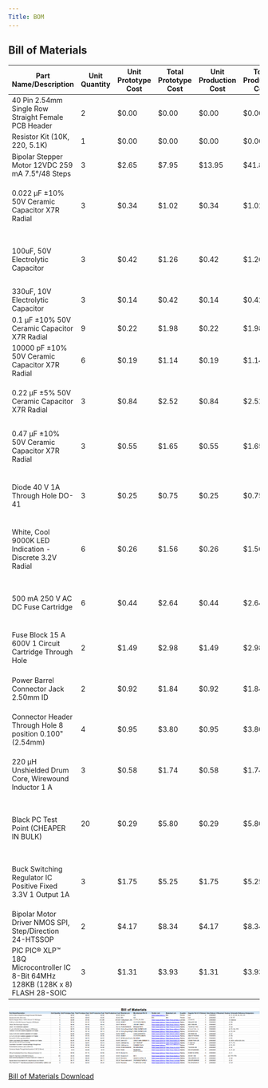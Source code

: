 ```yaml
---
Title: BOM
---
```

## Bill of Materials

| Part Name/Description                                                           | Unit Quantity | Unit Prototype Cost | Total Prototype Cost | Unit Production Cost | Total Production Cost | Manufacturer                            | Manufacturer Part # | Vendor Link                                                                                                                                                                                                                                                                                                                                                                                                                                                                                                                                                                                                                                                                                                                                                                                                                                                                                                                                                                                                                                                                | Datasheet Link                                                                                                                                                                                                                                                                                                                                             | Supplier | Supplier Part #             | \# Ordered | Date Ordered | \# Received | Surplus | Schematic Reference Designators |
| ------------------------------------------------------------------------------- | ------------- | ------------------- | -------------------- | -------------------- | --------------------- | --------------------------------------- | ------------------- | -------------------------------------------------------------------------------------------------------------------------------------------------------------------------------------------------------------------------------------------------------------------------------------------------------------------------------------------------------------------------------------------------------------------------------------------------------------------------------------------------------------------------------------------------------------------------------------------------------------------------------------------------------------------------------------------------------------------------------------------------------------------------------------------------------------------------------------------------------------------------------------------------------------------------------------------------------------------------------------------------------------------------------------------------------------------------- | ---------------------------------------------------------------------------------------------------------------------------------------------------------------------------------------------------------------------------------------------------------------------------------------------------------------------------------------------------------- | -------- | --------------------------- | ---------- | ------------ | ----------- | ------- | ------------------------------- |
| 40 Pin 2.54mm Single Row Straight Female PCB Header                             | 2             | $0.00               | $0.00                | $0.00                | $0.00                 | Qunqi                                   | N/A                 | [https://www.amazon.com/Qunqi-2-54mm-Straight-Connector-Arduino/dp/B07CGGSDWF/ref=sr_1_17?dchild=1&keywords=female+header+strips&qid=1595380282&sr=8-17](https://www.amazon.com/Qunqi-2-54mm-Straight-Connector-Arduino/dp/B07CGGSDWF/ref=sr_1_17?dchild=1&keywords=female+header+strips&qid=1595380282&sr=8-17)                                                                                                                                                                                                                                                                                                                                                                                                                                                                                                                                                                                                                                                                                                                                                           | N/A                                                                                                                                                                                                                                                                                                                                                        | Peralta  | N/A                         | 2          | 2/28/2025    |             | \-2     | J1, J5, J6, J9, J10, J11        |
| Resistor Kit (10K, 220, 5.1K)                                                   | 1             | $0.00               | $0.00                | $0.00                | $0.00                 | N/A                                     | N/A                 | N/A                                                                                                                                                                                                                                                                                                                                                                                                                                                                                                                                                                                                                                                                                                                                                                                                                                                                                                                                                                                                                                                                        | N/A                                                                                                                                                                                                                                                                                                                                                        | Peralta  | N/A                         | 1          | 2/28/2025    |             | \-1     | R1-R7                           |
| Bipolar Stepper Motor 12VDC 259 mA 7.5°/48 Steps                                | 3             | $2.65               | $7.95                | $13.95               | $41.85                | Fulling Motor USA                       | 35BYHJ30-36A        | [https://www.jameco.com/z/35BYHJ30-36A-Fulling-Motor-USA-Bipolar-Stepper-Motor-12VDC-259-mA-7-5-deg-48-Steps_2234476.html?CID=GOOG&gad_source=1&gclid=CjwKCAiAlPu9BhAjEiwA5NDSA3S3xKQSO3o9rV3IAYmnlmhb64g-l5FYRvc8DqAq_hisXs7W4HKWGxoCDoUQAvD_BwE](https://www.jameco.com/z/35BYHJ30-36A-Fulling-Motor-USA-Bipolar-Stepper-Motor-12VDC-259-mA-7-5-deg-48-Steps_2234476.html?CID=GOOG&gad_source=1&gclid=CjwKCAiAlPu9BhAjEiwA5NDSA3S3xKQSO3o9rV3IAYmnlmhb64g-l5FYRvc8DqAq_hisXs7W4HKWGxoCDoUQAvD_BwE)                                                                                                                                                                                                                                                                                                                                                                                                                                                                                                                                                                       | [https://www.jameco.com/Jameco/Products/ProdDS/2234476.pdf](https://www.jameco.com/Jameco/Products/ProdDS/2234476.pdf)                                                                                                                                                                                                                                     | Jameco   | 2234476                     | 1          | 2/28/2025    |             | \-3     | External                        |
| 0.022 µF ±10% 50V Ceramic Capacitor X7R Radial                                  | 3             | $0.34               | $1.02                | $0.34                | $1.02                 | KEMET                                   | C317C223K5R5TA      | [https://www.digikey.com/en/products/detail/kemet/C317C223K5R5TA/818003?gclsrc=aw.ds&&utm_adgroup=&utm_source=google&utm_medium=cpc&utm_campaign=PMax%20Supplier_Focus%20Supplier&utm_term=&utm_content=&utm_id=go_cmp-20243063242_adg-_ad-__dev-c_ext-_prd-818003_sig-CjwKCAiAlPu9BhAjEiwA5NDSA9ZnAvqPFta42b8yNWGzpqlgQcslWREW5KJrOqDfQd4mBZ5f9KFpHBoCas8QAvD_BwE&gad_source=1&gclid=CjwKCAiAlPu9BhAjEiwA5NDSA9ZnAvqPFta42b8yNWGzpqlgQcslWREW5KJrOqDfQd4mBZ5f9KFpHBoCas8QAvD_BwE&gclsrc=aw.ds](https://www.digikey.com/en/products/detail/kemet/C317C223K5R5TA/818003?gclsrc=aw.ds&&utm_adgroup=&utm_source=google&utm_medium=cpc&utm_campaign=PMax%20Supplier_Focus%20Supplier&utm_term=&utm_content=&utm_id=go_cmp-20243063242_adg-_ad-__dev-c_ext-_prd-818003_sig-CjwKCAiAlPu9BhAjEiwA5NDSA9ZnAvqPFta42b8yNWGzpqlgQcslWREW5KJrOqDfQd4mBZ5f9KFpHBoCas8QAvD_BwE&gad_source=1&gclid=CjwKCAiAlPu9BhAjEiwA5NDSA9ZnAvqPFta42b8yNWGzpqlgQcslWREW5KJrOqDfQd4mBZ5f9KFpHBoCas8QAvD_BwE&gclsrc=aw.ds)                                                                             | [https://content.kemet.com/datasheets/KEM_C1050_GOLDMAX_X7R.pdf](https://content.kemet.com/datasheets/KEM_C1050_GOLDMAX_X7R.pdf)                                                                                                                                                                                                                           | Digkey   | 399-4227-ND                 | 3          | 2/28/2025    |             | \-3     | C8                              |
| 100uF, 50V Electrolytic Capacitor                                               | 3             | $0.42               | $1.26                | $0.42                | $1.26                 | Nichicon                                | UPW1H101MPD         | [https://www.digikey.com/en/products/detail/nichicon/UPW1H101MPD/589640?gclsrc=aw.ds&&utm_adgroup=&utm_source=google&utm_medium=cpc&utm_campaign=PMax%20Shopping_Product_Medium%20ROAS%20Categories&utm_term=&utm_content=&utm_id=go_cmp-20223376311_adg-_ad-__dev-c_ext-_prd-589640_sig-CjwKCAiAlPu9BhAjEiwA5NDSAxQXM9bS0h4xB4h52tJNU96R1mbqO_29Kcu0NgNw2bosvY6SHRMtnxoCVIUQAvD_BwE&gad_source=1&gclid=CjwKCAiAlPu9BhAjEiwA5NDSAxQXM9bS0h4xB4h52tJNU96R1mbqO_29Kcu0NgNw2bosvY6SHRMtnxoCVIUQAvD_BwE&gclsrc=aw.ds](https://www.digikey.com/en/products/detail/nichicon/UPW1H101MPD/589640?gclsrc=aw.ds&&utm_adgroup=&utm_source=google&utm_medium=cpc&utm_campaign=PMax%20Shopping_Product_Medium%20ROAS%20Categories&utm_term=&utm_content=&utm_id=go_cmp-20223376311_adg-_ad-__dev-c_ext-_prd-589640_sig-CjwKCAiAlPu9BhAjEiwA5NDSAxQXM9bS0h4xB4h52tJNU96R1mbqO_29Kcu0NgNw2bosvY6SHRMtnxoCVIUQAvD_BwE&gad_source=1&gclid=CjwKCAiAlPu9BhAjEiwA5NDSAxQXM9bS0h4xB4h52tJNU96R1mbqO_29Kcu0NgNw2bosvY6SHRMtnxoCVIUQAvD_BwE&gclsrc=aw.ds)                                         | [https://www.nichicon.co.jp/english/series_items/catalog_pdf/e-upw.pdf](https://www.nichicon.co.jp/english/series_items/catalog_pdf/e-upw.pdf)                                                                                                                                                                                                             | Digikey  | 493-1899-ND                 | 3          | 2/28/2025    |             | \-3     | C1                              |
| 330uF, 10V Electrolytic Capacitor                                               | 3             | $0.14               | $0.42                | $0.14                | $0.42                 | Würth Elektronik                        | 860020273010        | [https://www.digikey.com/en/products/detail/w%C3%BCrth-elektronik/860020273010/5727147](https://www.digikey.com/en/products/detail/w%C3%BCrth-elektronik/860020273010/5727147)                                                                                                                                                                                                                                                                                                                                                                                                                                                                                                                                                                                                                                                                                                                                                                                                                                                                                             | [https://www.we-online.com/components/products/datasheet/860020273010.pdf](https://www.we-online.com/components/products/datasheet/860020273010.pdf)                                                                                                                                                                                                       | Digikey  | 732-8912-1-ND               | 3          | 2/28/2025    |             | \-3     | C2                              |
| 0.1 µF ±10% 50V Ceramic Capacitor X7R Radial                                    | 9             | $0.22               | $1.98                | $0.22                | $1.98                 | Vishay Beyschlag/Draloric/BC Components | K104K10X7RF5UH5     | [https://www.digikey.com/en/products/detail/vishay-beyschlag-draloric-bc-components/K104K10X7RF5UH5/2356879](https://www.digikey.com/en/products/detail/vishay-beyschlag-draloric-bc-components/K104K10X7RF5UH5/2356879)                                                                                                                                                                                                                                                                                                                                                                                                                                                                                                                                                                                                                                                                                                                                                                                                                                                   | [https://www.vishay.com/docs/45171/kseries.pdf](https://www.vishay.com/docs/45171/kseries.pdf)                                                                                                                                                                                                                                                             | Digikey  | BC2665CT-ND - Cut Tape (CT) | 9          | 2/28/2025    |             | \-9     | C3, C4, C10                     |
| 10000 pF ±10% 50V Ceramic Capacitor X7R Radial                                  | 6             | $0.19               | $1.14                | $0.19                | $1.14                 | Vishay Beyschlag/Draloric/BC Components | K103K10X7RF5UH5     | [https://www.digikey.com/en/products/detail/vishay-beyschlag-draloric-bc-components/K103K10X7RF5UH5/2356876](https://www.digikey.com/en/products/detail/vishay-beyschlag-draloric-bc-components/K103K10X7RF5UH5/2356876)                                                                                                                                                                                                                                                                                                                                                                                                                                                                                                                                                                                                                                                                                                                                                                                                                                                   | [https://www.vishay.com/docs/45171/kseries.pdf](https://www.vishay.com/docs/45171/kseries.pdf)                                                                                                                                                                                                                                                             | Digikey  | BC2662CT-ND                 | 6          | 2/28/2025    |             | \-6     | C5, C6                          |
| 0.22 µF ±5% 50V Ceramic Capacitor X7R Radial                                    | 3             | $0.84               | $2.52                | $0.84                | $2.52                 | KEMET                                   | C322C224J5R5TA      | [https://www.digikey.com/en/products/detail/kemet/C322C224J5R5TA/3726058?gclsrc=aw.ds&&utm_adgroup=&utm_source=google&utm_medium=cpc&utm_campaign=PMax%20Supplier_Focus%20Supplier&utm_term=&utm_content=&utm_id=go_cmp-20243063242_adg-_ad-__dev-c_ext-_prd-3726058_sig-CjwKCAiAlPu9BhAjEiwA5NDSA5I5Uy-qjYLmZpUetz5B2e21aAGIUOc0xq4GaA5meY42pFcGGwWOMRoCzysQAvD_BwE&gad_source=1&gclid=CjwKCAiAlPu9BhAjEiwA5NDSA5I5Uy-qjYLmZpUetz5B2e21aAGIUOc0xq4GaA5meY42pFcGGwWOMRoCzysQAvD_BwE&gclsrc=aw.ds](https://www.digikey.com/en/products/detail/kemet/C322C224J5R5TA/3726058?gclsrc=aw.ds&&utm_adgroup=&utm_source=google&utm_medium=cpc&utm_campaign=PMax%20Supplier_Focus%20Supplier&utm_term=&utm_content=&utm_id=go_cmp-20243063242_adg-_ad-__dev-c_ext-_prd-3726058_sig-CjwKCAiAlPu9BhAjEiwA5NDSA5I5Uy-qjYLmZpUetz5B2e21aAGIUOc0xq4GaA5meY42pFcGGwWOMRoCzysQAvD_BwE&gad_source=1&gclid=CjwKCAiAlPu9BhAjEiwA5NDSA5I5Uy-qjYLmZpUetz5B2e21aAGIUOc0xq4GaA5meY42pFcGGwWOMRoCzysQAvD_BwE&gclsrc=aw.ds)                                                                         | [https://search.kemet.com/download/datasheet/C322C224J5R5TA](https://search.kemet.com/download/datasheet/C322C224J5R5TA)                                                                                                                                                                                                                                   | Digikey  | 399-9805-ND                 | 3          | 2/28/2025    |             | \-3     | C7                              |
| 0.47 µF ±10% 50V Ceramic Capacitor X7R Radial                                   | 3             | $0.55               | $1.65                | $0.55                | $1.65                 | KEMET                                   | C317C474K5R5TA      | [https://www.digikey.com/en/products/detail/kemet/C317C474K5R5TA/14681326?gclsrc=aw.ds&&utm_adgroup=&utm_source=google&utm_medium=cpc&utm_campaign=PMax%20Supplier_Focus%20Supplier&utm_term=&utm_content=&utm_id=go_cmp-20243063242_adg-_ad-__dev-c_ext-_prd-14681326_sig-CjwKCAiAlPu9BhAjEiwA5NDSA1dzaCjTNasTq9KPlA2qV6BesnvGz6t2xcwVVG73-5X3i1rAW211WBoC08gQAvD_BwE&gad_source=1&gclid=CjwKCAiAlPu9BhAjEiwA5NDSA1dzaCjTNasTq9KPlA2qV6BesnvGz6t2xcwVVG73-5X3i1rAW211WBoC08gQAvD_BwE&gclsrc=aw.ds](https://www.digikey.com/en/products/detail/kemet/C317C474K5R5TA/14681326?gclsrc=aw.ds&&utm_adgroup=&utm_source=google&utm_medium=cpc&utm_campaign=PMax%20Supplier_Focus%20Supplier&utm_term=&utm_content=&utm_id=go_cmp-20243063242_adg-_ad-__dev-c_ext-_prd-14681326_sig-CjwKCAiAlPu9BhAjEiwA5NDSA1dzaCjTNasTq9KPlA2qV6BesnvGz6t2xcwVVG73-5X3i1rAW211WBoC08gQAvD_BwE&gad_source=1&gclid=CjwKCAiAlPu9BhAjEiwA5NDSA1dzaCjTNasTq9KPlA2qV6BesnvGz6t2xcwVVG73-5X3i1rAW211WBoC08gQAvD_BwE&gclsrc=aw.ds)                                                                     | [https://content.kemet.com/datasheets/KEM_C1050_GOLDMAX_X7R.pdf](https://content.kemet.com/datasheets/KEM_C1050_GOLDMAX_X7R.pdf)                                                                                                                                                                                                                           | Digikey  | 399-C317C474K5R5TA-ND       | 3          | 2/28/2025    |             | \-3     | C9                              |
| Diode 40 V 1A Through Hole DO-41                                                | 3             | $0.25               | $0.75                | $0.25                | $0.75                 | STMicroelectronics                      | 1N5819RL            | [https://www.digikey.com/en/products/detail/stmicroelectronics/1N5819RL/1883818?gclsrc=aw.ds&&utm_adgroup=&utm_source=google&utm_medium=cpc&utm_campaign=PMax%20Supplier_Focus%20Supplier&utm_term=&utm_content=&utm_id=go_cmp-20243063242_adg-_ad-__dev-c_ext-_prd-1883818_sig-CjwKCAiAlPu9BhAjEiwA5NDSA1k8pjBYYJIwnoMBpdygCEZCQK5SmGa0fo9TNcJj2FrpyEBgjJLeAhoCs6gQAvD_BwE&gad_source=1&gclid=CjwKCAiAlPu9BhAjEiwA5NDSA1k8pjBYYJIwnoMBpdygCEZCQK5SmGa0fo9TNcJj2FrpyEBgjJLeAhoCs6gQAvD_BwE&gclsrc=aw.ds](https://www.digikey.com/en/products/detail/stmicroelectronics/1N5819RL/1883818?gclsrc=aw.ds&&utm_adgroup=&utm_source=google&utm_medium=cpc&utm_campaign=PMax%20Supplier_Focus%20Supplier&utm_term=&utm_content=&utm_id=go_cmp-20243063242_adg-_ad-__dev-c_ext-_prd-1883818_sig-CjwKCAiAlPu9BhAjEiwA5NDSA1k8pjBYYJIwnoMBpdygCEZCQK5SmGa0fo9TNcJj2FrpyEBgjJLeAhoCs6gQAvD_BwE&gad_source=1&gclid=CjwKCAiAlPu9BhAjEiwA5NDSA1k8pjBYYJIwnoMBpdygCEZCQK5SmGa0fo9TNcJj2FrpyEBgjJLeAhoCs6gQAvD_BwE&gclsrc=aw.ds)                                                           | [https://www.st.com/content/ccc/resource/technical/document/datasheet/26/db/14/60/52/47/47/5b/CD00001625.pdf/files/CD00001625.pdf/jcr:content/translations/en.CD00001625.pdf](https://www.st.com/content/ccc/resource/technical/document/datasheet/26/db/14/60/52/47/47/5b/CD00001625.pdf/files/CD00001625.pdf/jcr:content/translations/en.CD00001625.pdf) | Digikey  | 497-7053-2-ND               | 3          | 2/28/2025    |             | \-3     | D1                              |
| White, Cool 9000K LED Indication - Discrete 3.2V Radial                         | 6             | $0.26               | $1.56                | $0.26                | $1.56                 | Cree LED                                | C503B-WAN-CBBDB151  | [https://www.digikey.com/en/products/detail/cree-led/C503B-WAN-CBBDB151/5824241?gclsrc=aw.ds&&utm_adgroup=&utm_source=google&utm_medium=cpc&utm_campaign=PMax%20Shopping_Product_Medium%20ROAS%20Categories&utm_term=&utm_content=&utm_id=go_cmp-20223376311_adg-_ad-__dev-c_ext-_prd-5824241_sig-CjwKCAiAlPu9BhAjEiwA5NDSA8z4fE8LbGnArh0_ItNKKUuYQxMFTiPGONT_gDVCauDFlNFjsNpeEBoCHt4QAvD_BwE&gad_source=1&gclid=CjwKCAiAlPu9BhAjEiwA5NDSA8z4fE8LbGnArh0_ItNKKUuYQxMFTiPGONT_gDVCauDFlNFjsNpeEBoCHt4QAvD_BwE&gclsrc=aw.ds](https://www.digikey.com/en/products/detail/cree-led/C503B-WAN-CBBDB151/5824241?gclsrc=aw.ds&&utm_adgroup=&utm_source=google&utm_medium=cpc&utm_campaign=PMax%20Shopping_Product_Medium%20ROAS%20Categories&utm_term=&utm_content=&utm_id=go_cmp-20223376311_adg-_ad-__dev-c_ext-_prd-5824241_sig-CjwKCAiAlPu9BhAjEiwA5NDSA8z4fE8LbGnArh0_ItNKKUuYQxMFTiPGONT_gDVCauDFlNFjsNpeEBoCHt4QAvD_BwE&gad_source=1&gclid=CjwKCAiAlPu9BhAjEiwA5NDSA8z4fE8LbGnArh0_ItNKKUuYQxMFTiPGONT_gDVCauDFlNFjsNpeEBoCHt4QAvD_BwE&gclsrc=aw.ds)                       | [https://downloads.cree-led.com/files/ds/h/HB-C503B-WAN.pdf](https://downloads.cree-led.com/files/ds/h/HB-C503B-WAN.pdf)                                                                                                                                                                                                                                   | Digikey  | C503B-WAN-CBBDB151-ND       | 3          | 2/28/2025    |             | \-6     | LED1, LED2 (D3, D4)             |
| 500 mA 250 V AC DC Fuse Cartridge                                               | 6             | $0.44               | $2.64                | $0.44                | $2.64                 | Littelfuse Inc.                         | 0217.500MXP         | [https://www.digikey.com/en/products/detail/littelfuse-inc/0217.500MXP/777537?gclsrc=aw.ds&&utm_adgroup=&utm_source=google&utm_medium=cpc&utm_campaign=Pmax%20Shopping_Supplier_Littelfuse&utm_term=&utm_content=&utm_id=go_cmp-20747813920_adg-_ad-__dev-c_ext-_prd-777537_sig-CjwKCAiAlPu9BhAjEiwA5NDSA8BYCzGlhykL9Amp8tGEuaYxLEuPj67SjxVPP2m5LtlKVjOpu9tsbRoCqmYQAvD_BwE&gad_source=1&gclid=CjwKCAiAlPu9BhAjEiwA5NDSA8BYCzGlhykL9Amp8tGEuaYxLEuPj67SjxVPP2m5LtlKVjOpu9tsbRoCqmYQAvD_BwE&gclsrc=aw.ds](https://www.digikey.com/en/products/detail/littelfuse-inc/0217.500MXP/777537?gclsrc=aw.ds&&utm_adgroup=&utm_source=google&utm_medium=cpc&utm_campaign=Pmax%20Shopping_Supplier_Littelfuse&utm_term=&utm_content=&utm_id=go_cmp-20747813920_adg-_ad-__dev-c_ext-_prd-777537_sig-CjwKCAiAlPu9BhAjEiwA5NDSA8BYCzGlhykL9Amp8tGEuaYxLEuPj67SjxVPP2m5LtlKVjOpu9tsbRoCqmYQAvD_BwE&gad_source=1&gclid=CjwKCAiAlPu9BhAjEiwA5NDSA8BYCzGlhykL9Amp8tGEuaYxLEuPj67SjxVPP2m5LtlKVjOpu9tsbRoCqmYQAvD_BwE&gclsrc=aw.ds)                                                           | [https://www.littelfuse.com/assetdocs/littelfuse-fuse-217-datasheet?assetguid=af55be94-c42e-41b1-ad43-e070e09443fe](https://www.littelfuse.com/assetdocs/littelfuse-fuse-217-datasheet?assetguid=af55be94-c42e-41b1-ad43-e070e09443fe)                                                                                                                     | Digikey  | F1720-ND                    | 6          | 2/28/2025    |             | \-6     | F1, F2                          |
| Fuse Block 15 A 600V 1 Circuit Cartridge Through Hole                           | 2             | $1.49               | $2.98                | $1.49                | $2.98                 | Littelfuse Inc.                         | 03540101ZXGY        | [https://www.digikey.com/en/products/detail/littelfuse-inc/03540101ZXGY/553974](https://www.digikey.com/en/products/detail/littelfuse-inc/03540101ZXGY/553974)                                                                                                                                                                                                                                                                                                                                                                                                                                                                                                                                                                                                                                                                                                                                                                                                                                                                                                             | [https://www.littelfuse.com/assetdocs/littelfuse_fuse_block_354_datasheet.pdf?assetguid=6e94c133-ad48-47b7-8fff-80ea6c66704d](https://www.littelfuse.com/assetdocs/littelfuse_fuse_block_354_datasheet.pdf?assetguid=6e94c133-ad48-47b7-8fff-80ea6c66704d)                                                                                                 | Digikey  | F1498-ND                    | 2          | 2/28/2025    |             | \-2     | F1, F2                          |
| Power Barrel Connector Jack 2.50mm ID                                           | 2             | $0.92               | $1.84                | $0.92                | $1.84                 | Würth Elektronik                        | 694108301002        | [https://www.digikey.com/en/products/detail/w-rth-elektronik/694108301002/5047524?gclsrc=aw.ds&&utm_adgroup=&utm_source=google&utm_medium=cpc&utm_campaign=PMax%20Supplier_Focus%20Supplier&utm_term=&utm_content=&utm_id=go_cmp-20243063242_adg-_ad-__dev-c_ext-_prd-5047524_sig-CjwKCAiAlPu9BhAjEiwA5NDSA7T-ZANd_wE-CtZ_kWJkl6CjNUYDCGt3gncgXJSXJqwdPXRHSsNRChoC_zMQAvD_BwE&gad_source=1&gclid=CjwKCAiAlPu9BhAjEiwA5NDSA7T-ZANd_wE-CtZ_kWJkl6CjNUYDCGt3gncgXJSXJqwdPXRHSsNRChoC_zMQAvD_BwE&gclsrc=aw.ds](https://www.digikey.com/en/products/detail/w-rth-elektronik/694108301002/5047524?gclsrc=aw.ds&&utm_adgroup=&utm_source=google&utm_medium=cpc&utm_campaign=PMax%20Supplier_Focus%20Supplier&utm_term=&utm_content=&utm_id=go_cmp-20243063242_adg-_ad-__dev-c_ext-_prd-5047524_sig-CjwKCAiAlPu9BhAjEiwA5NDSA7T-ZANd_wE-CtZ_kWJkl6CjNUYDCGt3gncgXJSXJqwdPXRHSsNRChoC_zMQAvD_BwE&gad_source=1&gclid=CjwKCAiAlPu9BhAjEiwA5NDSA7T-ZANd_wE-CtZ_kWJkl6CjNUYDCGt3gncgXJSXJqwdPXRHSsNRChoC_zMQAvD_BwE&gclsrc=aw.ds)                                                       | [https://www.we-online.com/katalog/datasheet/6941xx301002.pdf](https://www.we-online.com/katalog/datasheet/6941xx301002.pdf)                                                                                                                                                                                                                               | Digikey  | 732-5934-ND                 | 2          | 2/28/2025    |             | \-2     | J3                              |
| Connector Header Through Hole 8 position 0.100" (2.54mm)                        | 4             | $0.95               | $3.80                | $0.95                | $3.80                 | Molex                                   | 702460801           | [https://www.digikey.com/en/products/detail/molex/0702460801/760165](https://www.digikey.com/en/products/detail/molex/0702460801/760165)                                                                                                                                                                                                                                                                                                                                                                                                                                                                                                                                                                                                                                                                                                                                                                                                                                                                                                                                   | [https://www.molex.com/en-us/products/part-detail/702460801?display=pdf](https://www.molex.com/en-us/products/part-detail/702460801?display=pdf)                                                                                                                                                                                                           | Digikey  | 900-0702460801-ND           | 4          | 2/28/2025    |             | \-4     | J7, J8                          |
| <br>220 µH Unshielded Drum Core, Wirewound Inductor 1 A                         | 3             | $0.58               | $1.74                | $0.58                | $1.74                 | Bourns Inc.                             | RLB9012-221KL       | [https://www.digikey.com/en/products/detail/bourns-inc/RLB9012-221KL/1969608](https://www.digikey.com/en/products/detail/bourns-inc/RLB9012-221KL/1969608)                                                                                                                                                                                                                                                                                                                                                                                                                                                                                                                                                                                                                                                                                                                                                                                                                                                                                                                 | [https://www.bourns.com/docs/Product-Datasheets/RLB9012.pdf](https://www.bourns.com/docs/Product-Datasheets/RLB9012.pdf)                                                                                                                                                                                                                                   | Digikey  | RLB9012-221KL-ND            | 3          | 2/28/2025    |             | \-3     | L1                              |
| <br>Black PC Test Point (CHEAPER IN BULK)                                       | 20            | $0.29               | $5.80                | $0.29                | $5.80                 | Keystone E                              | 5011                | [https://www.digikey.com/en/products/detail/keystone-electronics/5011/255333?gclsrc=aw.ds&&utm_adgroup=&utm_source=google&utm_medium=cpc&utm_campaign=PMax%20Shopping_Product_Medium%20ROAS%20Categories&utm_term=&utm_content=&utm_id=go_cmp-20223376311_adg-_ad-__dev-c_ext-_prd-255333_sig-CjwKCAiAlPu9BhAjEiwA5NDSA8TUx04YxPopTGa7jYQQJyWZN7Hyo5UoOw--EulGNBDgaZwMmuPJABoCZT8QAvD_BwE&gad_source=1&gclid=CjwKCAiAlPu9BhAjEiwA5NDSA8TUx04YxPopTGa7jYQQJyWZN7Hyo5UoOw--EulGNBDgaZwMmuPJABoCZT8QAvD_BwE&gclsrc=aw.ds](https://www.digikey.com/en/products/detail/keystone-electronics/5011/255333?gclsrc=aw.ds&&utm_adgroup=&utm_source=google&utm_medium=cpc&utm_campaign=PMax%20Shopping_Product_Medium%20ROAS%20Categories&utm_term=&utm_content=&utm_id=go_cmp-20223376311_adg-_ad-__dev-c_ext-_prd-255333_sig-CjwKCAiAlPu9BhAjEiwA5NDSA8TUx04YxPopTGa7jYQQJyWZN7Hyo5UoOw--EulGNBDgaZwMmuPJABoCZT8QAvD_BwE&gad_source=1&gclid=CjwKCAiAlPu9BhAjEiwA5NDSA8TUx04YxPopTGa7jYQQJyWZN7Hyo5UoOw--EulGNBDgaZwMmuPJABoCZT8QAvD_BwE&gclsrc=aw.ds)                               | [https://www.keyelco.com/userAssets/file/M65p56.pdf](https://www.keyelco.com/userAssets/file/M65p56.pdf)                                                                                                                                                                                                                                                   | Digikey  | 36-5011-ND                  | 10         | 2/28/2025    |             | \-20    | TP1-TP9                         |
| Buck Switching Regulator IC Positive Fixed 3.3V 1 Output 1A                     | 3             | $1.75               | $5.25                | $1.75                | $5.25                 | Microchip                               | LM2575-3.3WU-TR     | [https://www.digikey.com/en/products/detail/microchip-technology/LM2575-3.3WU-TR/16679441?gclsrc=aw.ds&&utm_adgroup=&utm_source=google&utm_medium=cpc&utm_campaign=PMax%20Shopping_Product_Medium%20ROAS%20Categories&utm_term=&utm_content=&utm_id=go_cmp-20223376311_adg-_ad-__dev-c_ext-_prd-16679441_sig-CjwKCAiAzvC9BhADEiwAEhtlNzgovozCst-eYHqQ_QTT8CnWAbNFBMAkZ4CDkSU5XGTwzjRZVjpIaRoC3hsQAvD_BwE&gad_source=1&gclid=CjwKCAiAzvC9BhADEiwAEhtlNzgovozCst-eYHqQ_QTT8CnWAbNFBMAkZ4CDkSU5XGTwzjRZVjpIaRoC3hsQAvD_BwE&gclsrc=aw.ds](https://www.digikey.com/en/products/detail/microchip-technology/LM2575-3.3WU-TR/16679441?gclsrc=aw.ds&&utm_adgroup=&utm_source=google&utm_medium=cpc&utm_campaign=PMax%20Shopping_Product_Medium%20ROAS%20Categories&utm_term=&utm_content=&utm_id=go_cmp-20223376311_adg-_ad-__dev-c_ext-_prd-16679441_sig-CjwKCAiAzvC9BhADEiwAEhtlNzgovozCst-eYHqQ_QTT8CnWAbNFBMAkZ4CDkSU5XGTwzjRZVjpIaRoC3hsQAvD_BwE&gad_source=1&gclid=CjwKCAiAzvC9BhADEiwAEhtlNzgovozCst-eYHqQ_QTT8CnWAbNFBMAkZ4CDkSU5XGTwzjRZVjpIaRoC3hsQAvD_BwE&gclsrc=aw.ds) | [https://ww1.microchip.com/downloads/en/DeviceDoc/lm2575.pdf](https://ww1.microchip.com/downloads/en/DeviceDoc/lm2575.pdf)                                                                                                                                                                                                                                 | Digikey  | 150-LM2575-3.3WU-TRCT-ND    | 3          | 2/28/2025    |             | \-3     | U2                              |
| Bipolar Motor Driver NMOS SPI, Step/Direction 24-HTSSOP                         | 2             | $4.17               | $8.34                | $4.17                | $8.34                 | Texas Instrument                        | DRV8889QPWPRQ1      | [https://www.digikey.com/en/products/detail/texas-instruments/DRV8889QPWPRQ1/11615769](https://www.digikey.com/en/products/detail/texas-instruments/DRV8889QPWPRQ1/11615769)                                                                                                                                                                                                                                                                                                                                                                                                                                                                                                                                                                                                                                                                                                                                                                                                                                                                                               | [https://www.ti.com/general/docs/suppproductinfo.tsp?distId=10&gotoUrl=http%253A%252F%252Fwww.ti.com%252Flit%252Fgpn%252Fdrv8889-q1](https://www.ti.com/general/docs/suppproductinfo.tsp?distId=10&gotoUrl=http%253A%252F%252Fwww.ti.com%252Flit%252Fgpn%252Fdrv8889-q1)                                                                                   | Digikey  | 296-DRV8889QPWPRQ1CT-ND     | 2          | 2/28/2025    |             | \-2     | U1                              |
| PIC PIC® XLP™ 18Q Microcontroller IC 8-Bit 64MHz 128KB (128K x 8) FLASH 28-SOIC | 3             | $1.31               | $3.93                | $1.31                | $3.93                 | Microchip                               | PIC18F27Q10-I/SO    | [https://www.digikey.com/en/products/detail/microchip-technology/PIC18F27Q10-I-SO/10064343](https://www.digikey.com/en/products/detail/microchip-technology/PIC18F27Q10-I-SO/10064343)                                                                                                                                                                                                                                                                                                                                                                                                                                                                                                                                                                                                                                                                                                                                                                                                                                                                                     | [https://ww1.microchip.com/downloads/en/DeviceDoc/PIC18F27-47Q10-Data-Sheet-40002043E.pdf](https://ww1.microchip.com/downloads/en/DeviceDoc/PIC18F27-47Q10-Data-Sheet-40002043E.pdf)                                                                                                                                                                       | Digikey  | PIC18F27Q10-I/SO-ND         | 3          | 2/28/2025    |             | \-3     | IC1                             |
<img src="https://raw.githubusercontent.com/shonha/EGR314SSH.github.io/refs/heads/main/images/BOMV2.png">

[Bill of Materials Download](https://github.com/shonha/EGR314SSH.github.io/blob/main/Documentation/EGR314%20BOM.xlsx)
